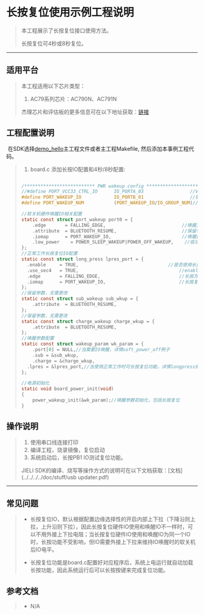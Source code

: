 ﻿#   长按复位使用示例工程说明

> 本工程展示了长按复位接口使用方法。
>
> 长按复位可4秒或8秒复位。

---

## 适用平台

> 本工程适用以下芯片类型：
>
> 1. AC79系列芯片：AC790N、AC791N
>
> 杰理芯片和评估板的更多信息可在以下地址获取：[链接](https://shop321455197.taobao.com/?spm=a230r.7195193.1997079397.2.2a6d391d3n5udo)
## 工程配置说明

​				在SDK选择[demo_hello](../../../../apps/demo_hello/board)主工程文件或者主工程Makefile, 然后添加本事例工程代码。

> 1. board.c 添加长按IO配置和4秒/8秒配置:
>
>
> ```c
> 
> /************************** PWR wakeup config ****************************/
> //#define PORT_VCC33_CTRL_IO		IO_PORTA_03					//VCC33 DCDC控制引脚,该引脚控制DCDC器件输出的3.3V连接芯片HPVDD、VDDIO、VDD33
> #define PORT_WAKEUP_IO			IO_PORTB_01					//软关机和休眠唤醒引脚
> #define PORT_WAKEUP_NUM			(PORT_WAKEUP_IO/IO_GROUP_NUM)//默认:0-7:GPIOA-GPIOH, 可以指定0-7组
> 
> //软关机硬件唤醒IO相关配置
> static const struct port_wakeup port0 = {
>     .edge       = FALLING_EDGE,                            //唤醒方式选择,可选：上升沿\下降沿
>     .attribute  = BLUETOOTH_RESUME,                        //保留参数
>     .iomap      = PORT_WAKEUP_IO,                          //唤醒口选择
>     .low_power	= POWER_SLEEP_WAKEUP|POWER_OFF_WAKEUP,    //低功耗IO或睡眠唤醒,不需要写0
> };
> //正常工作长按复位IO配置
> static const struct long_press lpres_port = {
> 	.enable 	= TRUE,									//是否使用长按复位，TRUE为使能，FALSE则禁能
> 	.use_sec4 	= TRUE,										//enable = TRUE , use_sec4: TRUE --> 4 sec , FALSE --> 8 sec
> 	.edge		= FALLING_EDGE,								//长按方式,可选：FALLING_EDGE /  RISING_EDGE --> 低电平/高电平
> 	.iomap 		= PORT_WAKEUP_IO,							//长按复位IO和IO唤醒共用一个IO
> };
> //保留参数，无需更改
> static const struct sub_wakeup sub_wkup = {
>     .attribute  = BLUETOOTH_RESUME,
> };
> //保留参数，无需更改
> static const struct charge_wakeup charge_wkup = {
>     .attribute  = BLUETOOTH_RESUME,
> };
> //唤醒参数配置
> static const struct wakeup_param wk_param = {
>     .port[0] = NULL,//当需要IO唤醒，详情soft_power_off例子
>     .sub = &sub_wkup,
>     .charge = &charge_wkup,
> 	.lpres = &lpres_port,//当使用正常工作时可长按复位功能，详情longpress例子
> };
> 
> //电源初始化
> static void board_power_init(void)
> {
>     power_wakeup_init(&wk_param);//唤醒参数初始化，包括长按复位
> }
> 
> ```
> 
>
## 操作说明

> 1. 使用串口线连接打印
> 2. 编译工程，烧录镜像，复位启动
> 3. 系统启动后，长按PB1 IO测试复位功能。
>
> JIELI SDK的编译、烧写等操作方式的说明可在以下文档获取：[文档](../../../../doc/stuff/usb updater.pdf)
---

## 常见问题

> * 长按复位IO，默认根据配置边缘选择性的开启内部上下拉（下降沿则上拉，上升沿则下拉），因此长按复位硬件IO使用和唤醒IO不一样时，可以不用外接上下拉电阻；当长按复位硬件IO使用和唤醒IO为同一个IO时，长按功能不受影响，但IO需要外接上下拉来维持IO唤醒时的软关机后IO电平。
>
>   
>
> * 长按复位功能是board.c配置好对应程序后，系统上电运行就自动加载长按功能，因此系统运行后可以长按按键来完成复位功能。

## 参考文档

> * N/A